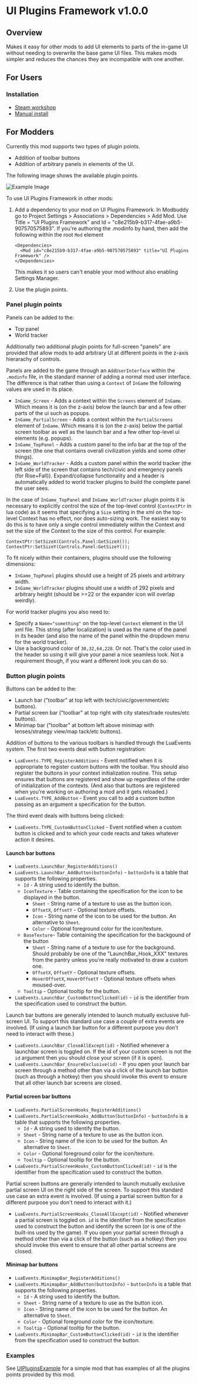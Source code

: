 # UI Plugins Framework v1.0.0

## Overview
Makes it easy for other mods to add UI elements to parts of the in-game UI without needing 
to overwrite the base game UI files. This makes mods simpler and reduces the chances they 
are incompatible with one another.

## For Users

### Installation
* [Steam workshop](https://steamcommunity.com/sharedfiles/filedetails/?id=1632664596)
* [Manual install](https://github.com/FiatAccompli/Civ6Mods/releases)

## For Modders
Currently this mod supports two types of plugin points.
* Addition of toolbar buttons
* Addition of arbitrary panels in elements of the UI.

The following image shows the available plugin points.

![Example Image](Documentation/UIPluginsExamples.jpg)

To use UI Plugins Framework in other mods:

1. Add a dependency to your mod on UI Plugins Framework.
   In Modbuddy go to Project Settings > Associations > Dependencies > Add Mod.
   Use Title = "UI Plugins Framework" and Id = "c8e215b9-b317-4fae-a9b5-907570575893".
   If you're authoring the .modinfo by hand, then add the following within the root `Mod` element
   ```
   <Dependencies>
     <Mod id="c8e215b9-b317-4fae-a9b5-907570575893" title="UI Plugins Framework" />
   </Dependencies>
   ```
   This makes it so users can't enable your mod without also enabling Settings Manager. 

2. Use the plugin points.

### Panel plugin points
Panels can be added to the:
* Top panel
* World tracker

Additionally two additional plugin points for full-screen "panels" are provided that allow mods to 
add arbitrary UI at different points in the z-axis hierarachy of controls.

Panels are added to the game through an `AddUserInterface` within the `.modinfo` file, in the standard
manner of adding a normal mod user interface.  The difference is that rather than using a `Context` 
of `InGame` the following values are used in its place.
* `InGame_Screen` - Adds a context within the `Screens` element of `InGame`.
  Which means it is (on the z-axis) below the launch bar and a few other parts of the ui 
  such as popups.
* `InGame_PartialScreen` - Adds a context within the `PartialScreens` element of `InGame`.
  Which means it is (on the z-axis) below the partial screen toolbar as well as the launch 
  bar and a few other top-level ui elements (e.g. popups).
* `InGame_TopPanel` - Adds a custom panel to the info bar at the top of the screen (the one 
  that contains overall civilization yields and some other things).
* `InGame_WorldTracker` - Adds a custom panel within the world tracker (the left side of the 
  screen that contains tech/civic and emergency panels (for Rise+Fall)). Expand/collapse 
  functionality and a header is automatically added to world tracker plugins to build 
  the complete panel the user sees.

In the case of `InGame_TopPanel` and `InGame_WorldTracker` plugin points it is necessary to
explicitly control the size of the top-level control (`ContextPtr` in lua code) as it
seems that specifying a `Size` setting in the xml on the top-level Context has no effect, nor 
does auto-sizing work.  The easiest way to do this is to have only a single control immediately 
within the Context and set the size of the Context to the size of this control.  For example:

```
ContextPtr:SetSizeX(Controls.Panel:GetSizeX());
ContextPtr:SetSizeY(Controls.Panel:GetSizeY());
```

To fit nicely within their containers, plugins should use the following dimensions:
* `InGame_TopPanel` plugins should use a height of 25 pixels and arbitrary width.
* `InGame_WorldTracker` plugins should use a width of 292 pixels and arbitrary height (should
  be >=22 or the expander icon will overlap weirdly).

For world tracker plugins you also need to:
* Specify a `Name="something"` on the top-level `Context` element in the UI xml file. 
  This string (after localization) is used as the name of the panel in its header 
  (and also the name of the panel within the dropdown menu for the world tracker).
* Use a background color of `30,32,64,228`.  Or not.  That's the color used in the 
  header so using it will give your panel a nice seamless look.  Not a requirement though, 
  if you want a different look you can do so.

### Button plugin points
Buttons can be added to the:
* Launch bar ("toolbar" at top left with tech/civic/government/etc buttons).
* Partial screen bar ("toolbar" at top right with city states/trade routes/etc buttons).
* Minimap bar ("toolbar" at bottom left above minimap with lenses/strategy view/map tack/etc buttons).

Addition of buttons to the various toolbars is handled through the LuaEvents system. 
The first two events deal with button registration:
* `LuaEvents.TYPE_RegisterAdditions` - Event notified when it is appropriate to register custom
  buttons with the toolbar.  You should also register the buttons in your context initialization 
  routine.  This setup ensures that buttons are registered and show up regardless of the 
  order of initialization of the contexts.  (And also that buttons are registered when 
  you're working on authoring a mod and it gets reloaded.)
* `LuaEvents.TYPE_AddButton` - Event you call to add a custom button passing as an argument
  a specification for the button.

The third event deals with buttons being clicked:
* `LuaEvents.TYPE_CustomButtonClicked` - Event notified when a custom button is clicked and 
  to which your code reacts and takes whatever action it desires.

#### Launch bar buttons
* `LuaEvents.LaunchBar_RegisterAdditions()`
* `LuaEvents.LaunchBar_AddButton(buttonInfo)` - `buttonInfo` is a table that supports the 
  following properties.
  * `Id` - A string used to identify the button.
  * `IconTexture` - Table containing the specification for the icon to be displayed in the button.
    * `Sheet` - String name of a texture to use as the button icon.
    * `OffsetX`, `OffsetY` - Optional texture offsets.
    * `Icon` - String name of the icon to be used for the button.  An alternative to `Sheet`.
    * `Color` - Optional foreground color for the icon/texture.
  * `BaseTexture`- Table containing the specification for the backgound of the button
    * `Sheet` - String name of a texture to use for the background.  Should probably be 
      one of the "LaunchBar_Hook_XXX" textures from the pantry unless you're really motivated 
      to draw a custom one.
    * `OffsetX`, `OffsetY` - Optional texture offsets.
    * `HoverOffsetX`, `HoverOffsetY` - Optional texture offsets when moused-over.
  * `Tooltip` - Optional tooltip for the button.
* `LuaEvents.LaunchBar_CustomButtonClicked(id)` - `id` is the identifier from the specification
  used to construct the button.

Launch bar buttons are generally intended to launch mutually exclusive full-screen UI.
To support this standard use case a couple of extra events are involved.  (If using a launch 
bar button for a different purpose you don't need to interact with these.)
* `LuaEvents.LaunchBar_CloseAllExcept(id)` - Notified whenever a launchbar screen 
  is toggled on.  If the id of your custom screen is not the `id` argument then you should 
  close your screen (if it is open).
* `LuaEvents.LaunchBar_EnsureExclusive(id)` - If you open your launch bar screen through a method 
  other than via a click of the launch bar button (such as through a hotkey) then you should 
  invoke this event to ensure that all other launch bar screens are closed.

#### Partial screen bar buttons
* `LuaEvents.PartialScreenHooks_RegisterAdditions()`
* `LuaEvents.PartialScreenHooks_AddButton(buttonInfo)` - `buttonInfo` is a table that supports the 
  following properties.
  * `Id` - A string used to identify the button.
  * `Sheet` - String name of a texture to use as the button icon.
  * `Icon` - String name of the icon to be used for the button.  An alternative to `Sheet`.
  * `Color` - Optional foreground color for the icon/texture.
  * `Tooltip` - Optional tooltip for the button.
* `LuaEvents.PartialScreenHooks_CustomButtonClicked(id)` - `id` is the identifier from the specification
  used to construct the button.

Partial screen buttons are generally intended to launch mutually exclusive partial screen UI on the 
right side of the screen.  To support this standard use case an extra event is involved.  (If using a 
partial screen button for a different purpose you don't need to interact with it.)

* `LuaEvents.PartialScreenHooks_CloseAllExcept(id)` - Notified whenever a partial screen 
  is toggled on.  `id` is the identifier from the specification used to construct the button
  and identify the screen (or is one of the built-ins used by the game).  If you open 
  your partial screen through a method other than via a click of the button (such as a hotkey)
  then you should invoke this event to ensure that all other partial screens are closed.

#### Minimap bar buttons
* `LuaEvents.MinimapBar_RegisterAdditions()`
* `LuaEvents.MinimapBar_AddButton(buttonInfo)` - `buttonInfo` is a table that supports the 
  following properties.
  * `Id` - A string used to identify the button.
  * `Sheet` - String name of a texture to use as the button icon.
  * `Icon` - String name of the icon to be used for the button.  An alternative to `Sheet`.
  * `Color` - Optional foreground color for the icon/texture.
  * `Tooltip` - Optional tooltip for the button.
* `LuaEvents.MinimapBar_CustomButtonClicked(id)` - `id` is the identifier from the specification
  used to construct the button.

### Examples
See [UIPluginsExample](../UIPluginsExample) for a simple mod that has examples of all the 
plugins points provided by this mod.